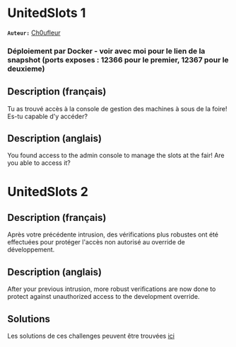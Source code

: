 # UnitedSlots 1

**`Auteur:`** [Ch0ufleur](https://ch0ufleur.dev/)

### Déploiement par Docker - voir avec moi pour le lien de la snapshot (ports exposes : 12366 pour le premier, 12367 pour le deuxieme)

## Description (français)

Tu as trouvé accès à la console de gestion des machines à sous de la foire! Es-tu capable d'y accéder?

## Description (anglais)

You found access to the admin console to manage the slots at the fair! Are you able to access it?

# UnitedSlots 2

## Description (français)

Après votre précédente intrusion, des vérifications plus robustes ont été effectuées pour protéger l'accès non autorisé au override de développement.

## Description (anglais)

After your previous intrusion, more robust verifications are now done to protect against unauthorized access to the development override.


## Solutions

Les solutions de ces challenges peuvent être trouvées [ici](solution/)
